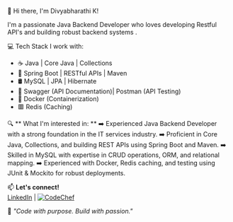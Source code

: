  👋 Hi there, I'm Divyabharathi K!

I'm a passionate Java Backend Developer who loves developing Restful API's and building robust backend systems .

💻  Tech Stack I work with:
- ☕ Java | Core Java | Collections
- 🌱 Spring Boot | RESTful APIs | Maven
- 🛢️ MySQL | JPA | Hibernate 
- 📘 Swagger (API Documentation)| Postman (API Testing)
- 🐳 Docker (Containerization)
- 🟥 Redis (Caching)

🔍 ** What I'm interested in: **
➡️ Experienced Java Backend Developer with a strong foundation in the IT services industry.
➡️ Proficient in Core Java, Collections, and building REST APIs using Spring Boot and Maven.
➡️ Skilled in MySQL with expertise in CRUD operations, ORM, and relational mapping.
➡️ Experienced with Docker, Redis caching, and testing using JUnit & Mockito for robust deployments.

📫 **Let's connect!**  
[LinkedIn](https://www.linkedin.com/in/divyabharathi-k-203544299/) | 
[![CodeChef](https://upload.wikimedia.org/wikipedia/commons/7/7b/Codechef_logo.png)](https://www.codechef.com/users/divyabharathi6)


📌 _"Code with purpose. Build with passion."_
